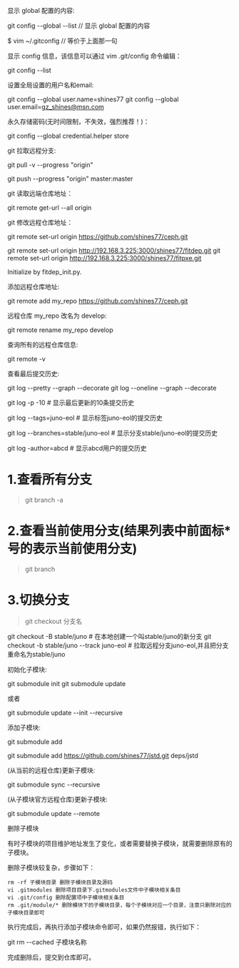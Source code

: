 
显示 global 配置的内容:

git config --global --list   // 显示 global 配置的内容

$ vim ~/.gitconfig             // 等价于上面那一句

显示 config 信息，该信息可以通过 vim .git/config 命令编辑：

git config --list

设置全局设置的用户名和email:

git config --global user.name=shines77
git config --global user.email=gz_shines@msn.com

永久存储密码(无时间限制，不失效，强烈推荐！)：

git config --global credential.helper store

git 拉取远程分支:

git pull -v --progress "origin"

git push --progress "origin" master:master

git 读取远端仓库地址：

git remote get-url --all origin

git 修改远程仓库地址：

git remote set-url origin https://github.com/shines77/ceph.git

git remote set-url origin http://192.168.3.225:3000/shines77/fitdep.git
git remote set-url origin http://192.168.3.225:3000/shines77/fitpxe.git

Initialize by fitdep_init.py.

添加远程仓库地址:

git remote add my_repo https://github.com/shines77/ceph.git


远程仓库 my_repo 改名为 develop:

git remote rename my_repo develop

查询所有的远程仓库信息:

git remote -v

查看最后提交历史:

git log --pretty --graph --decorate
git log --oneline --graph --decorate

git log -p -10                        # 显示最后更新的10条提交历史

git log --tags=juno-eol               # 显示标签juno-eol的提交历史

git log --branches=stable/juno-eol    # 显示分支stable/juno-eol的提交历史

git log -author=abcd                  # 显示abcd用户的提交历史

# 1.查看所有分支

> git branch -a

# 2.查看当前使用分支(结果列表中前面标*号的表示当前使用分支)

> git branch
 
# 3.切换分支

> git checkout 分支名

git checkout -B stable/juno                           # 在本地创建一个叫stable/juno的新分支
git checkout -b stable/juno --track juno-eol          # 拉取远程分支juno-eol,并且把分支重命名为stable/juno


初始化子模块:

git submodule init
git submodule update

或者

git submodule update --init --recursive

添加子模块:

git submodule add <url> <path>

git submodule add https://github.com/shines77/jstd.git deps/jstd

(从当前的远程仓库)更新子模块:

git submodule sync --recursive

(从子模块官方远程仓库)更新子模块:

git submodule update --remote


删除子模块

有时子模块的项目维护地址发生了变化，或者需要替换子模块，就需要删除原有的子模块。

删除子模块较复杂，步骤如下：

    rm -rf 子模块目录 删除子模块目录及源码
    vi .gitmodules 删除项目目录下.gitmodules文件中子模块相关条目
    vi .git/config 删除配置项中子模块相关条目
    rm .git/module/* 删除模块下的子模块目录，每个子模块对应一个目录，注意只删除对应的子模块目录即可

执行完成后，再执行添加子模块命令即可，如果仍然报错，执行如下：

git rm --cached 子模块名称

完成删除后，提交到仓库即可。
